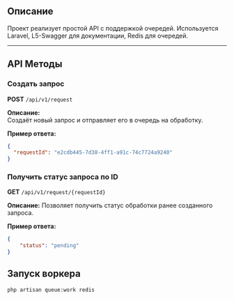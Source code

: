 ## Описание

Проект реализует простой API с поддержкой очередей. Используется Laravel, L5-Swagger для документации, Redis для очередей.

---

## API Методы

### Создать запрос

**POST** `/api/v1/request`

**Описание:**  
Создаёт новый запрос и отправляет его в очередь на обработку.

**Пример ответа:**
```JSON
{
  "requestId": "e2cdb445-7d38-4ff1-a91c-74c7724a9240"
}
```

### Получить статус запроса по ID

**GET** `/api/v1/request/{requestId}`

**Описание:**
Позволяет получить статус обработки ранее созданного запроса.

**Пример ответа:**

```JSON
{
    "status": "pending"
}
```

## Запуск воркера 

`php artisan queue:work redis`
